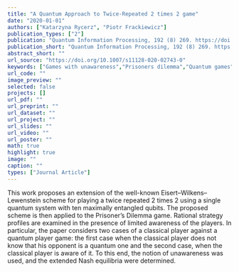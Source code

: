 ```yaml
---
title: "A Quantum Approach to Twice-Repeated 2 times 2 game"
date: "2020-01-01"
authors: ["Katarzyna Rycerz", "Piotr Frackiewicz"]
publication_types: ["2"]
publication: "Quantum Information Processing, 192 (8) 269. https://doi.org/10.1007/s11128-020-02743-0"
publication_short: "Quantum Information Processing, 192 (8) 269. https://doi.org/10.1007/s11128-020-02743-0"
abstract_short: ""
url_source: "https://doi.org/10.1007/s11128-020-02743-0"
keywords: ["Games with unawareness","Prisoners dilemma","Quantum games"]
url_code: ""
image_preview: ""
selected: false
projects: []
url_pdf: ""
url_preprint: ""
url_dataset: ""
url_project: ""
url_slides: ""
url_video: ""
url_poster: ""
math: true
highlight: true
image: ""
caption: ""
types: ["Journal Article"]
---
```

This work proposes an extension of the well-known Eisert–Wilkens–Lewenstein scheme for playing a twice repeated 2 times 2 using a single quantum system with ten maximally entangled qubits. The proposed scheme is then applied to the Prisoner’s Dilemma game. Rational strategy profiles are examined in the presence of limited awareness of the players. In particular, the paper considers two cases of a classical player against a quantum player game: the first case when the classical player does not know that his opponent is a quantum one and the second case, when the classical player is aware of it. To this end, the notion of unawareness was used, and the extended Nash equilibria were determined.
